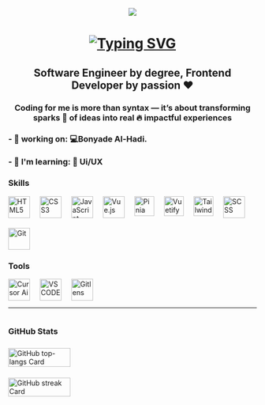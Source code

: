 <p align="center">
  <img src="https://user-images.githubusercontent.com/10498744/210012254-234538ff-d198-48aa-8964-37e6fd45d227.gif" />
</p>

<h1 align="center" style="margin-bottom:2px">
  <a href="https://git.io/typing-svg">
    <img src="https://readme-typing-svg.herokuapp.com?font=Fira+Code&weight=500&size=22&pause=1000&width=435&lines=Hi%2C+Welcome+to+My+Github+%F0%9F%91%8B" alt="Typing SVG" />
  </a>
</h1>

<h2 align="center">
  <b>Software Engineer</b> by degree, <strong>Frontend Developer</strong> by passion ❤️
</h2>

<h3 align="center">
  Coding for me is more than <b>syntax</b> — it’s about transforming sparks 🌟 of ideas into real 🔥 <b>impactful experiences</b>
</h3>
<h3 align="left">
- 💼 working on: 💻<b>Bonyade Al-Hadi.</b><br /><br />
- 🌱 I'm learning: 🎨 <b> Ui/UX </b><br />
</h3>


<h3 align="left">Skills</h3>

<div align="left" style="display: flex; flex-wrap: wrap; gap: 20px;">
  <img src="https://img.icons8.com/?size=100&id=20909&format=png&color=000000" height="44" alt="HTML5" title="HTML5">
  <img src="https://img.icons8.com/?size=100&id=21278&format=png&color=000000" height="44" alt="CSS3" title="CSS3" >
  <img src="https://img.icons8.com/?size=100&id=PXTY4q2Sq2lG&format=png&color=000000" height="44" alt="JavaScript" title="JavaScript ES6+">
  <img src="https://img.icons8.com/?size=100&id=BUnExfsRs3CW&format=png&color=000000" height="44" alt="Vue.js" title="Vue 3">
  <img src="https://pinia.vuejs.org/logo.svg" height="40" alt="Pinia" title="Pinia"/>
  <img src="https://cdn.jsdelivr.net/gh/devicons/devicon@latest/icons/vuetify/vuetify-original.svg" title="Vuetify" alt="Vuetify Logo" width="40" />
  <img src="https://v3.tailwindcss.com/_next/static/media/tailwindcss-mark.3c5441fc7a190fb1800d4a5c7f07ba4b1345a9c8.svg" title="Tailwind CSS" alt="Tailwind CSS" width="40" />
  <img src="https://cdn.jsdelivr.net/gh/devicons/devicon/icons/sass/sass-original.svg" height="44" alt="SCSS" title="SCSS">
  <img src="https://cdn.jsdelivr.net/gh/devicons/devicon/icons/git/git-original.svg" height="44" alt="Git" title="GIT">
</div>

<h3 align="left">Tools</h3>
<div align="left" style="display: flex; flex-wrap: wrap; gap: 20px;">
<img src="https://img.icons8.com/?size=100&id=Kwms9QBiZhG2&format=png&color=000000" height="44" alt="Cursor Ai" title="Cursor Ai">
<img src="https://code.visualstudio.com/assets/images/code-stable.png" height="44" alt="VS CODE" title="VS Code">
  <img src="https://gitlens.amod.io/assets/gitlens-logo.png" height="44" alt="Gitlens" title="Gitlens">
</div>


---
<div style="display: flex; flex-direction: column; gap: 8px;">
<h3 align="left">GitHub Stats</h3>

  <img width="50%" src="https://github-readme-stats.vercel.app/api/top-langs?username=hsnpuply&theme=react&hide_title=false&layout=compact&langs_count=6&hide_progress=false&card_width=400" alt="GitHub top-langs Card" />

<p align="left">
      <img width="50%" src="https://streak-stats.demolab.com/?user=hsnpuply&theme=react&hide_border=false&date_format=M+j%5B%2C+Y%5D&mode=daily&hide_total_contributions=false&hide_current_streak=false&hide_longest_streak=false&card_height=200" alt="GitHub streak Card" />

</p>
</div>
